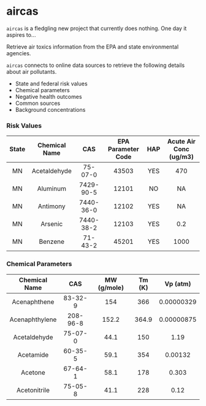 # aircas

`aircas` is a fledgling new project that currently does nothing. One day it aspires to...

Retrieve air toxics information from the EPA and state environmental agencies.   

`aircas` connects to online data sources to retrieve the following details about air pollutants.
- State and federal risk values
- Chemical parameters
- Negative health outcomes
- Common sources
- Background concentrations



  
### Risk Values
|  State  |  Chemical Name  |    CAS    |  EPA Parameter Code  |  HAP  |  Acute Air Conc (ug/m3)  |
|:-------:|:---------------:|:---------:|:--------------------:|:-----:|:------------------------:|
|   MN    |  Acetaldehyde   |  75-07-0  |        43503         |  YES  |           470            |
|   MN    |    Aluminum     | 7429-90-5 |        12101         |  NO   |            NA            |
|   MN    |    Antimony     | 7440-36-0 |        12102         |  YES  |            NA            |
|   MN    |     Arsenic     | 7440-38-2 |        12103         |  YES  |           0.2            |
|   MN    |     Benzene     |  71-43-2  |        45201         |  YES  |           1000           |


### Chemical Parameters
|   Chemical Name    |  CAS   |  MW (g/mole)  |  Tm (K)  |  Vp (atm)  |
|:--------------:|:--------:|:-------------:|:--------:|:----------:|
|  Acenaphthene  | 83-32-9  |      154      |   366    | 0.00000329 |
| Acenaphthylene | 208-96-8 |     152.2     |  364.9   | 0.00000875 |
|  Acetaldehyde  | 75-07-0  |     44.1      |   150    |    1.19    |
|   Acetamide    | 60-35-5  |     59.1      |   354    |  0.00132   |
|    Acetone     | 67-64-1  |     58.1      |   178    |   0.303    |
|  Acetonitrile  | 75-05-8  |     41.1      |   228    |    0.12    |  
